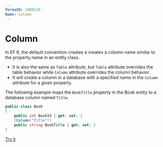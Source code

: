 ```yaml
---
PermaID: 1000128
Name: Column
---
```


# Column

In EF 6, the default convention creates a creates a column name similar to the property name in an entity class.

 - It is also the same as `Table` attribute, but `Table` attribute overrides the table behavior while `Column` attribute overrides the column behavior.
 - It will create a column in a database with a specified name in the `Column` attribute for a given property.

The following example maps the `BookTitle` property in the Book entity to a database column named `Title`.

```csharp
public class Book
{
    public int BookId { get; set; }
    [Column("Title")]
    public string BookTitle { get; set; }
}
```

[Try it](https://dotnetfiddle.net/Rh3pAR)